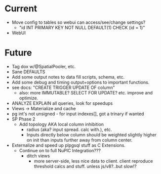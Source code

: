# Current

* Move config to tables so webui can access/see/change settings?
  * "id INT PRIMARY KEY NOT NULL DEFAULT(1) CHECK (id = 1)"
* WebUI

# Future

* Tag dox w/@SpatialPooler, etc.
* Sane DEFAULTS 
* Add some output notes to data fill scripts, schema, etc.
* Add some debug and timing output+options to important functions.
* see docs: "CREATE TRIGGER UPDATE OF column"
  * also: more IMMUTABLE? SELECT FOR UPDATE? etc. improve and optimize.
* ANALYZE EXPLAIN all queries, look for speedups
* Views -> Materialize and cache
* pg int's not unsigned - for input indexes[], got a trinary if wanted
* SP Phase 2
  * Add topology AKA local column inhibition 
    * radius (aka? input spread. calc with.), etc.
    * Inputs directly below column should be weighted slightly higher on init
      than inputs further away from column center.
* Externalize and speed up plpgsql stuff as C Extensions.
  * Continue on to full NuPIC Integration???
    * ditch views
      * more server-side, less nice data to client.
        client reproduce threshold calcs and stuff. unless js/v8?..but slow!?

